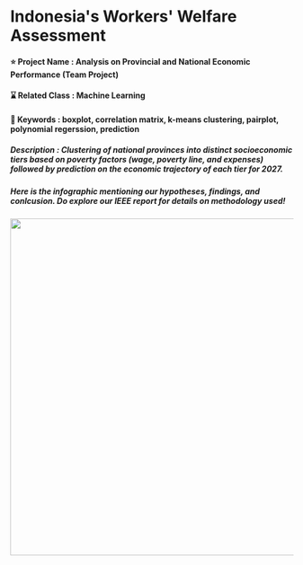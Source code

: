 # Indonesia's Workers' Welfare Assessment

#### ⭐ Project Name : Analysis on Provincial and National Economic Performance (Team Project)
#### ⌛ Related Class : Machine Learning
#### 🔑 Keywords : boxplot, correlation matrix, k-means clustering, pairplot, polynomial regerssion, prediction
##### Description : Clustering of national provinces into distinct socioeconomic tiers based on poverty factors (wage, poverty line, and expenses) followed by prediction on the economic trajectory of each tier for 2027.


##### Here is the infographic mentioning our hypotheses, findings, and conlcusion. Do explore our IEEE report for details on methodology used!
<img src="https://github.com/user-attachments/assets/50201912-96bc-4c5d-9cdb-6a9532ed68a8" width="850" height="600">
